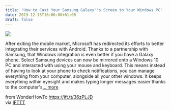 ```yaml
---
title: 'How to Cast Your Samsung Galaxy''s Screen to Your Windows PC'
date: 2019-12-15T16:06:00+01:00
draft: false
---
```


[![](https://img.wonderhowto.com/img/35/41/63711663264248/0/cast-your-samsung-galaxys-screen-your-windows-pc.1280x600.jpg)](https://android.gadgethacks.com/how-to/cast-your-samsung-galaxys-screen-your-windows-pc-0215792/)

After exiting the mobile market, Microsoft has redirected its efforts to better integrating their services with Android. Thanks to a partnership with Samsung, that Windows integration is even better if you have a Galaxy phone. Select Samsung devices can now be mirrored onto a Windows 10 PC and interacted with using your mouse and keyboard. This means instead of having to look at your phone to check notifications, you can manage everything from your computer, alongside all your other windows. It keeps everything within eyesight and makes typing longer messages easier thanks to the computer's[... more](https://android.gadgethacks.com/how-to/cast-your-samsung-galaxys-screen-your-windows-pc-0215792/)

  
  
from WonderHowTo https://ift.tt/36zPLJD  
via [IFTTT](https://ifttt.com/?ref=da&site=blogger)